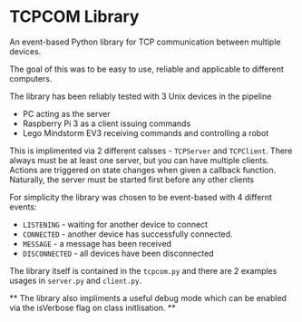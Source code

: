 # TCPCOM Library

An event-based Python library for TCP communication between multiple devices.

The goal of this was to be easy to use, reliable and applicable to different computers.

The library has been reliably tested with 3 Unix devices in the pipeline

- PC acting as the server
- Raspberry Pi 3 as a client issuing commands
- Lego Mindstorm EV3 receiving commands and controlling a robot

This is implimented via 2 different calsses - `TCPServer` and `TCPClient`. There always must be at least one server, but you can have multiple clients. Actions are triggered on state changes when given a callback function. Naturally, the server must be started first before any other clients

For simplicity the library was chosen to be event-based with 4 differnt events:

- `LISTENING` - waiting for another device to connect
- `CONNECTED` - another device has successfully connected.
- `MESSAGE` - a message has been received
- `DISCONNECTED` - all devices have been disconnected

The library itself is contained in the `tcpcom.py` and there are 2 examples usages in `server.py` and `client.py`.

** The library also impliments a useful debug mode which can be enabled via the isVerbose flag on class initlisation. **
